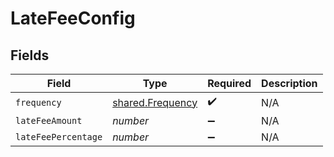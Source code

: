 # LateFeeConfig


## Fields

| Field                                                | Type                                                 | Required                                             | Description                                          |
| ---------------------------------------------------- | ---------------------------------------------------- | ---------------------------------------------------- | ---------------------------------------------------- |
| `frequency`                                          | [shared.Frequency](../../models/shared/frequency.md) | :heavy_check_mark:                                   | N/A                                                  |
| `lateFeeAmount`                                      | *number*                                             | :heavy_minus_sign:                                   | N/A                                                  |
| `lateFeePercentage`                                  | *number*                                             | :heavy_minus_sign:                                   | N/A                                                  |